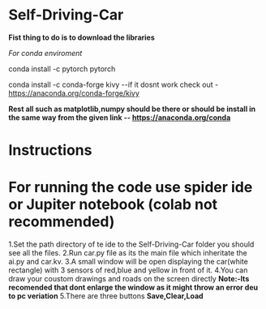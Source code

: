 # Self-Driving-Car

**Fist thing to do is to download the libraries**

*For conda enviroment*

conda install -c pytorch pytorch 

conda install -c conda-forge kivy --if it dosnt work check out - https://anaconda.org/conda-forge/kivy

**Rest all such as matplotlib,numpy should be there or should be install in the same way from the given link -- https://anaconda.org/conda**

# Instructions 

# For running the code use spider ide or Jupiter notebook (colab not recommended)
1.Set the path directory of te ide to the Self-Driving-Car folder you should see all the files. 
2.Run car.py file as its the main file which inheritate the ai.py and car.kv.
3.A small window will be open displaying the car(white rectangle) with 3 sensors of red,blue and yellow in front of it. 
 4.You can draw your coustom drawings and roads on the screen directly **Note:-Its recomended that dont enlarge the window as it might throw an error deu to pc veriation** 
 5.There are three buttons **Save,Clear,Load**
